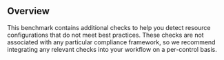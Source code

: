 ## Overview

This benchmark contains additional checks to help you detect resource configurations that do not meet best practices. These checks are not associated with any particular compliance framework, so we recommend integrating any relevant checks into your workflow on a per-control basis.
